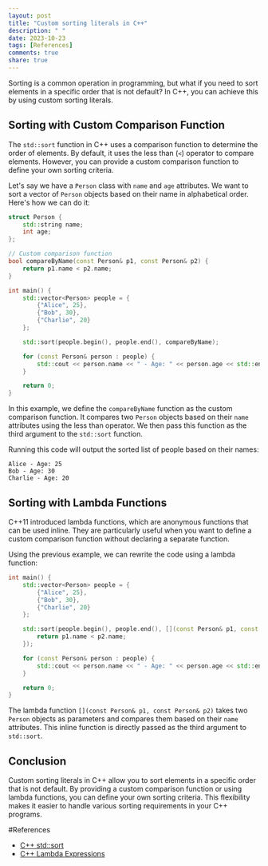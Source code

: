 ```yaml
---
layout: post
title: "Custom sorting literals in C++"
description: " "
date: 2023-10-23
tags: [References]
comments: true
share: true
---
```


Sorting is a common operation in programming, but what if you need to sort elements in a specific order that is not default? In C++, you can achieve this by using custom sorting literals.

## Sorting with Custom Comparison Function

The `std::sort` function in C++ uses a comparison function to determine the order of elements. By default, it uses the less than (`<`) operator to compare elements. However, you can provide a custom comparison function to define your own sorting criteria.

Let's say we have a `Person` class with `name` and `age` attributes. We want to sort a vector of `Person` objects based on their name in alphabetical order. Here's how we can do it:

```cpp
struct Person {
    std::string name;
    int age;
};

// Custom comparison function
bool compareByName(const Person& p1, const Person& p2) {
    return p1.name < p2.name;
}

int main() {
    std::vector<Person> people = {
        {"Alice", 25},
        {"Bob", 30},
        {"Charlie", 20}
    };

    std::sort(people.begin(), people.end(), compareByName);

    for (const Person& person : people) {
        std::cout << person.name << " - Age: " << person.age << std::endl;
    }

    return 0;
}
```

In this example, we define the `compareByName` function as the custom comparison function. It compares two `Person` objects based on their `name` attributes using the less than operator. We then pass this function as the third argument to the `std::sort` function.

Running this code will output the sorted list of people based on their names:

```
Alice - Age: 25
Bob - Age: 30
Charlie - Age: 20
```

## Sorting with Lambda Functions

C++11 introduced lambda functions, which are anonymous functions that can be used inline. They are particularly useful when you want to define a custom comparison function without declaring a separate function.

Using the previous example, we can rewrite the code using a lambda function:

```cpp
int main() {
    std::vector<Person> people = {
        {"Alice", 25},
        {"Bob", 30},
        {"Charlie", 20}
    };

    std::sort(people.begin(), people.end(), [](const Person& p1, const Person& p2) {
        return p1.name < p2.name;
    });

    for (const Person& person : people) {
        std::cout << person.name << " - Age: " << person.age << std::endl;
    }

    return 0;
}
```

The lambda function `[](const Person& p1, const Person& p2)` takes two `Person` objects as parameters and compares them based on their `name` attributes. This inline function is directly passed as the third argument to `std::sort`.

## Conclusion

Custom sorting literals in C++ allow you to sort elements in a specific order that is not default. By providing a custom comparison function or using lambda functions, you can define your own sorting criteria. This flexibility makes it easier to handle various sorting requirements in your C++ programs.

#References
- [C++ std::sort](https://en.cppreference.com/w/cpp/algorithm/sort)
- [C++ Lambda Expressions](https://en.cppreference.com/w/cpp/language/lambda)